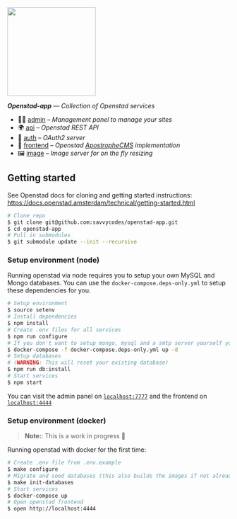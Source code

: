 <img src="https://openstad.org/uploads/attachments/ckf4445v042sbnl3wvq5yxb9y-logo-openstad2-3x.full.png" width="200"/>

_**Openstad-app** — Collection of Openstad services_

- 🧑‍💼 [admin](admin/) – _Management panel to manage your sites_
- 🌍 [api](api/) – _Openstad REST API_
- 🔐 [auth](auth/) – _OAuth2 server_
- 💎 [frontend](fronted/) – _Openstad [ApostropheCMS](https://apostrophecms.com/) implementation_
- 🖼️ [image](image/) – _Image server for on the fly resizing_

## Getting started

See Openstad docs for cloning and getting started instructions: https://docs.openstad.amsterdam/technical/getting-started.html

```sh
# Clone repo
$ git clone git@github.com:savvycodes/openstad-app.git
$ cd openstad-app
# Pull in submodules
$ git submodule update --init --recursive
```

### Setup environment (node)

Running openstad via node requires you to setup your own MySQL and Mongo databases. You can use the `docker-compose.deps-only.yml` to setup these dependencies for you.

```sh
# Setup environment
$ source setenv
# Install dependencies
$ npm install
# Create .env files for all services
$ npm run configure
# If you don't want to setup mongo, mysql and a smtp server yourself you can use docker-compose.deps-only.yml
$ docker-compose -f docker-compose.deps-only.yml up -d
# Setup databases
# (WARNING: This will reset your existing database)
$ npm run db:install
# Start services
$ npm start
```

You can visit the admin panel on [`localhost:7777`](http://localhost:7777) and the frontend on [`localhost:4444`](http://localhost:4444)

### Setup environment (docker)

> **Note:**: This is a work in progress 🚧

Running openstad with docker for the first time:

```sh
# Create .env file from .env.example
$ make configure
# Migrate and seed databases (this also builds the images if not already present)
$ make init-databases
# Start services
$ docker-compose up
# Open openstad frontend
$ open http://localhost:4444
```
